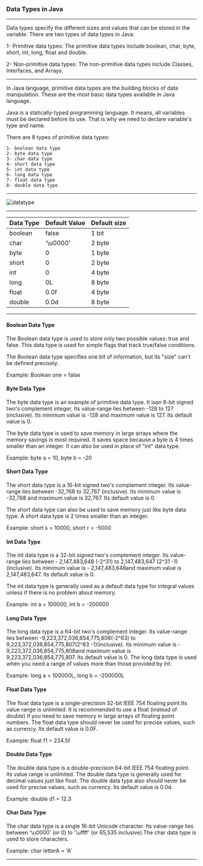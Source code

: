 ### Data Types in Java

--------

Data types specify the different sizes and values that can be stored in the variable. There are two types of data types in Java:

   1- Primitive data types: The primitive data types include boolean, char, byte, short, int, long, float and double.
   
   2- Non-primitive data types: The non-primitive data types include Classes, Interfaces, and Arrays.


-------

In Java language, primitive data types are the building blocks of data manipulation. These are the most basic data types available in Java language.

Java is a statically-typed programming language. It means, all variables must be declared before its use. That is why we need to declare variable's type and name.

There are 8 types of primitive data types:

    1- boolean data type
    2- byte data type
    3- char data type
    4- short data type
    5- int data type
    6- long data type
    7- float data type
    8- double data type

--------

![datatype](https://static.javatpoint.com/images/java-data-types.png)

----------

| Data Type | Default Value | Default size |
| ----------| ------------- | ------------- |
|boolean 	| false 	|1 bit
|char 	| '\u0000' 	|2 byte
|byte 	| 0 	|1 byte
|short 	| 0 	|2 byte
|int 	| 0 	|4 byte
| long 	 | 0L 	|8 byte
| float 	 | 0.0f 	|4 byte
| double 	 | 0.0d 	|8 byte


---------

#### Boolean Data Type

The Boolean data type is used to store only two possible values: true and false. This data type is used for simple flags that track true/false conditions.

The Boolean data type specifies one bit of information, but its "size" can't be defined precisely.

Example: Boolean one = false


#### Byte Data Type

The byte data type is an example of primitive data type. It isan 8-bit signed two's complement integer. Its value-range lies between -128 to 127 (inclusive). Its minimum value is -128 and maximum value is 127. Its default value is 0.

The byte data type is used to save memory in large arrays where the memory savings is most required. It saves space because a byte is 4 times smaller than an integer. It can also be used in place of "int" data type.

Example: byte a = 10, byte b = -20

#### Short Data Type

The short data type is a 16-bit signed two's complement integer. Its value-range lies between -32,768 to 32,767 (inclusive). Its minimum value is -32,768 and maximum value is 32,767. Its default value is 0.

The short data type can also be used to save memory just like byte data type. A short data type is 2 times smaller than an integer.

Example: short s = 10000, short r = -5000

#### Int Data Type

The int data type is a 32-bit signed two's complement integer. Its value-range lies between - 2,147,483,648 (-2^31) to 2,147,483,647 (2^31 -1) (inclusive). Its minimum value is - 2,147,483,648and maximum value is 2,147,483,647. Its default value is 0.

The int data type is generally used as a default data type for integral values unless if there is no problem about memory.

Example: int a = 100000, int b = -200000

#### Long Data Type

The long data type is a 64-bit two's complement integer. Its value-range lies between -9,223,372,036,854,775,808(-2^63) to 9,223,372,036,854,775,807(2^63 -1)(inclusive). Its minimum value is - 9,223,372,036,854,775,808and maximum value is 9,223,372,036,854,775,807. Its default value is 0. The long data type is used when you need a range of values more than those provided by int.

Example: long a = 100000L, long b = -200000L

#### Float Data Type

The float data type is a single-precision 32-bit IEEE 754 floating point.Its value range is unlimited. It is recommended to use a float (instead of double) if you need to save memory in large arrays of floating point numbers. The float data type should never be used for precise values, such as currency. Its default value is 0.0F.

Example: float f1 = 234.5f

#### Double Data Type

The double data type is a double-precision 64-bit IEEE 754 floating point. Its value range is unlimited. The double data type is generally used for decimal values just like float. The double data type also should never be used for precise values, such as currency. Its default value is 0.0d.

Example: double d1 = 12.3

#### Char Data Type

The char data type is a single 16-bit Unicode character. Its value-range lies between '\u0000' (or 0) to '\uffff' (or 65,535 inclusive).The char data type is used to store characters.

Example: char letterA = 'A'

-----------

